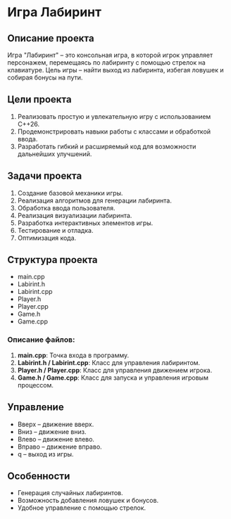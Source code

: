 # Игра Лабиринт

## Описание проекта

Игра "Лабиринт" – это консольная игра, в которой игрок управляет персонажем, перемещаясь по лабиринту с помощью стрелок на клавиатуре. Цель игры – найти выход из лабиринта, избегая ловушек и собирая бонусы на пути.

## Цели проекта
1. Реализовать простую и увлекательную игру с использованием C++26.
2. Продемонстрировать навыки работы с классами и обработкой ввода.
3. Разработать гибкий и расширяемый код для возможности дальнейших улучшений.

## Задачи проекта
1. Создание базовой механики игры.
2. Реализация алгоритмов для генерации лабиринта.
3. Обработка ввода пользователя.
4. Реализация визуализации лабиринта.
5. Разработка интерактивных элементов игры.
6. Тестирование и отладка.
7. Оптимизация кода.

## Структура проекта
- main.cpp
- Labirint.h
- Labirint.cpp
- Player.h
- Player.cpp
- Game.h
- Game.cpp

### Описание файлов:
1. **main.cpp**: Точка входа в программу.
2. **Labirint.h / Labirint.cpp**: Класс для управления лабиринтом.
3. **Player.h / Player.cpp**: Класс для управления движением игрока.
4. **Game.h / Game.cpp**: Класс для запуска и управления игровым процессом.

## Управление
- Вверх – движение вверх.
- Вниз – движение вниз.
- Влево – движение влево.
- Вправо – движение вправо.
- q – выход из игры.
## Особенности
- Генерация случайных лабиринтов.
- Возможность добавления ловушек и бонусов.
- Удобное управление с помощью стрелок.
